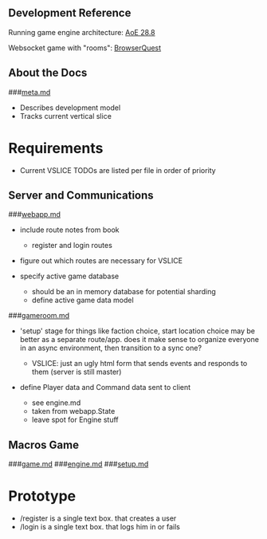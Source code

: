 ## Development Reference

Running game engine architecture: [AoE 28.8](http://www.gamasutra.com/view/feature/3094/1500_archers_on_a_288_network_.php)

Websocket game with "rooms": [BrowserQuest](https://github.com/mozilla/BrowserQuest)

## About the Docs

###[meta.md](meta.md)

- Describes development model
- Tracks current vertical slice

# Requirements

- Current VSLICE TODOs are listed per file in order of priority

## Server and Communications

###[webapp.md](webapp.md)

- include route notes from book
    - register and login routes

- figure out which routes are necessary for VSLICE

- specify active game database
    - should be an in memory database for potential sharding
    - define active game data model

###[gameroom.md](gameroom.md)

- 'setup' stage for things like faction choice, start location choice may be better as a separate route/app.  does it make sense to organize everyone in an async environment, then transition to a sync one?
    - VSLICE: just an ugly html form that sends events and responds to them (server is still master)

- define Player data and Command data sent to client
    - see engine.md
    - taken from webapp.State
    - leave spot for Engine stuff

## Macros Game

###[game.md](game.md)
###[engine.md](engine.md)
###[setup.md](setup.md)

# Prototype

- /register is a single text box.  that creates a user
- /login is a single text box.  that logs him in or fails
